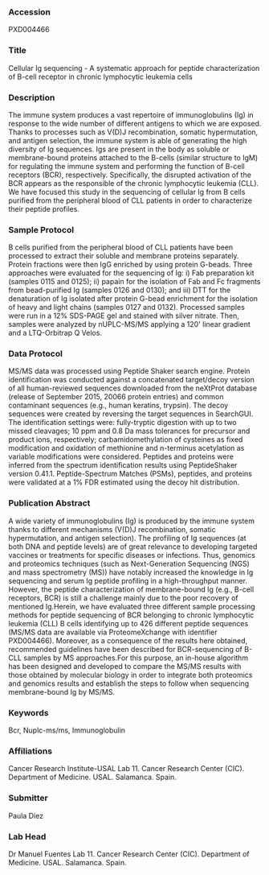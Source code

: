 ### Accession
PXD004466

### Title
Cellular Ig sequencing -  A systematic approach for peptide characterization of B-cell receptor in chronic lymphocytic leukemia cells

### Description
The immune system produces a vast repertoire of immunoglobulins (Ig) in response to the wide number of different antigens to which we are exposed. Thanks to processes such as V(D)J recombination, somatic hypermutation, and antigen selection, the immune system is able of generating the high diversity of Ig sequences. Igs are present in the body as soluble or membrane-bound proteins attached to the B-cells (similar structure to IgM) for regulating the immune system and performing the function of B-cell receptors (BCR), respectively. Specifically, the disrupted activation of the BCR appears as the responsible of the chronic lymphocytic leukemia (CLL). We have focused this study in the sequencing of cellular Ig from B cells purified from the peripheral blood of CLL patients in order to characterize their peptide profiles.

### Sample Protocol
B cells purified from the peripheral blood of CLL patients have been processed to extract their soluble and membrane proteins separately. Protein fractions were then IgG enriched by using protein G-beads. Three approaches were evaluated for the sequencing of Ig: i) Fab preparation kit (samples 0115 and 0125); ii) papain for the isolation of Fab and Fc fragments from bead-purified Ig (samples 0126 and 0130); and iii) DTT for the denaturation of Ig isolated after protein G-bead enrichment for the isolation of heavy and light chains (samples 0127 and 0132). Processed samples were run in a 12% SDS-PAGE gel and stained with silver nitrate. Then, samples were analyzed by nUPLC-MS/MS applying a 120' linear gradient and a LTQ-Orbitrap Q Velos.

### Data Protocol
MS/MS data was processed using Peptide Shaker search engine. Protein identification was conducted against a concatenated target/decoy version of all human-reviewed sequences downloaded from the neXtProt database (release of September 2015, 20066 protein entries) and common contaminant sequences (e.g., human keratins, trypsin). The decoy sequences were created by reversing the target sequences in SearchGUI. The identification settings were: fully-tryptic digestion with up to two missed cleavages; 10 ppm and 0.8 Da mass tolerances for precursor and product ions, respectively; carbamidomethylation of cysteines as fixed modification and oxidation of methionine and n-terminus acetylation as variable modifications were considered. Peptides and proteins were inferred from the spectrum identification results using PeptideShaker version 0.41.1.  Peptide-Spectrum Matches (PSMs), peptides, and proteins were validated at a 1% FDR estimated using the decoy hit distribution.

### Publication Abstract
A wide variety of immunoglobulins (Ig) is produced by the immune system thanks to different mechanisms (V(D)J recombination, somatic hypermutation, and antigen selection). The profiling of Ig sequences (at both DNA and peptide levels) are of great relevance to developing targeted vaccines or treatments for specific diseases or infections. Thus, genomics and proteomics techniques (such as Next-Generation Sequencing (NGS) and mass spectrometry (MS)) have notably increased the knowledge in Ig sequencing and serum Ig peptide profiling in a high-throughput manner. However, the peptide characterization of membrane-bound Ig (e.g., B-cell receptors, BCR) is still a challenge mainly due to the poor recovery of mentioned Ig.Herein, we have evaluated three different sample processing methods for peptide sequencing of BCR belonging to chronic lymphocytic leukemia (CLL) B cells identifying up to 426 different peptide sequences (MS/MS data are available via ProteomeXchange with identifier PXD004466). Moreover, as a consequence of the results here obtained, recommended guidelines have been described for BCR-sequencing of B-CLL samples by MS approaches.For this purpose, an in-house algorithm has been designed and developed to compare the MS/MS results with those obtained by molecular biology in order to integrate both proteomics and genomics results and establish the steps to follow when sequencing membrane-bound Ig by MS/MS.

### Keywords
Bcr, Nuplc-ms/ms, Immunoglobulin

### Affiliations
Cancer Research Institute-USAL
Lab 11. Cancer Research Center (CIC). Department of Medicine. USAL. Salamanca. Spain.

### Submitter
Paula Díez

### Lab Head
Dr Manuel Fuentes
Lab 11. Cancer Research Center (CIC). Department of Medicine. USAL. Salamanca. Spain.


